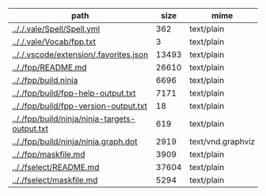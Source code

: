 path                                                                                            |  size   |  mime               |  line_count
------------------------------------------------------------------------------------------------|---------|---------------------|------------
[.././.vale/Spell/Spell.yml](.././.vale/Spell/Spell.yml)                                        |  362    |  text/plain         |  16
[.././.vale/Vocab/fpp.txt](.././.vale/Vocab/fpp.txt)                                            |  3      |  text/plain         |  0
[.././.vscode/extension/.favorites.json](.././.vscode/extension/.favorites.json)                |  13493  |  text/plain         |  432
[.././fpp/README.md](.././fpp/README.md)                                                        |  26610  |  text/plain         |  796
[.././fpp/build.ninja](.././fpp/build.ninja)                                                    |  6696   |  text/plain         |  213
[.././fpp/build/fpp-help-output.txt](.././fpp/build/fpp-help-output.txt)                        |  7171   |  text/plain         |  175
[.././fpp/build/fpp-version-output.txt](.././fpp/build/fpp-version-output.txt)                  |  18     |  text/plain         |  1
[.././fpp/build/ninja/ninja-targets-output.txt](.././fpp/build/ninja/ninja-targets-output.txt)  |  619    |  text/plain         |  15
[.././fpp/build/ninja/ninja.graph.dot](.././fpp/build/ninja/ninja.graph.dot)                    |  2919   |  text/vnd.graphviz  |  58
[.././fpp/maskfile.md](.././fpp/maskfile.md)                                                    |  3909   |  text/plain         |  239
[.././fselect/README.md](.././fselect/README.md)                                                |  37604  |  text/plain         |  924
[.././fselect/maskfile.md](.././fselect/maskfile.md)                                            |  5294   |  text/plain         |  297
